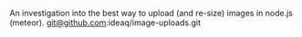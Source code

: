 
An investigation into the best way to upload (and re-size) images in node.js (meteor).
git@github.com:ideaq/image-uploads.git